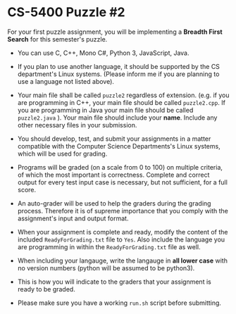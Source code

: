 # CS-5400 Puzzle #2

For your first puzzle assignment, you will be implementing a **Breadth First Search** for this semester's puzzle.

- You can use C, C++, Mono C#, Python 3, JavaScript, Java.
- If you plan to use another language, it should be supported by the CS department's Linux systems. (Please inform me if you are planning to use a language not listed above).

- Your main file shall be called `puzzle2` regardless of extension. (e.g. if you are programming in C++, your main file should be called `puzzle2.cpp`. If you are programming in Java your main file should be called `puzzle2.java` ).  Your main file should include your **name**. Include any other necessary files in your submission.

- You should develop, test, and submit your assignments in a matter compatible with the Computer Science Departments's Linux systems, which will be used for grading.

- Programs will be graded (on a scale from 0 to 100) on multiple criteria, of which the most important is correctness. Complete and correct output for every test input case is necessary, but not sufficient, for a full score.
- An auto-grader will be used to help the graders during the grading process. Therefore it is of supreme importance that you comply with the assignment's input and output format.

- When your assignment is complete and ready, modify the content of the included `ReadyForGrading.txt` file to `Yes`. Also include the language you are programming in within the `ReadyForGrading.txt` file as well.
- When including your langauge, write the langauge in **all lower case** with no version numbers (python will be assumed to be python3).
- This is how you will indicate to the graders that your assignment is ready to be graded.

- Please make sure you have a working `run.sh` script before submitting.
